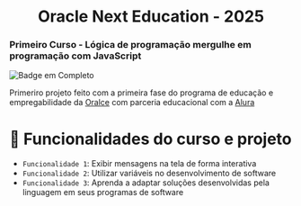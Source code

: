 <h1 align="center"> Oracle Next Education - 2025 </h1>
<h3> Primeiro Curso - Lógica de programação mergulhe em programação com JavaScript </h3>

![Badge em Completo](https://img.shields.io/static/v1?label=STATUS&message=%20FINALIZADO&color=GREEN&style=for-the-badge)

Primeriro projeto feito com a primeira fase do programa de educação e empregabilidade da [Oralce](https://www.oracle.com/br/education/oracle-next-education/) com parceria educacional com a [Alura](https://cursos.alura.com.br/course/logica-programacao-mergulhe-programacao-javascript) 

# :hammer: Funcionalidades do curso e projeto
- `Funcionalidade 1`: Exibir mensagens na tela de forma interativa
- `Funcionalidade 2`: Utilizar variáveis no desenvolvimento de software
- `Funcionalidade 3`: Aprenda a adaptar soluções desenvolvidas pela linguagem em seus programas de software


